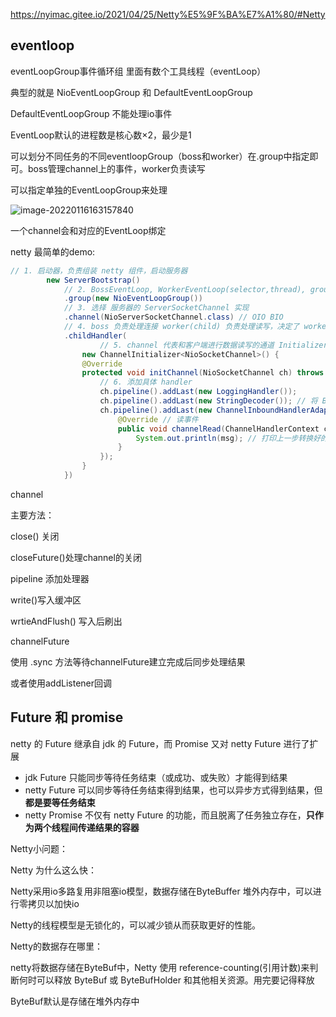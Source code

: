 https://nyimac.gitee.io/2021/04/25/Netty%E5%9F%BA%E7%A1%80/#Netty



## eventloop

eventLoopGroup事件循环组 里面有数个工具线程（eventLoop）

典型的就是 NioEventLoopGroup 和 DefaultEventLoopGroup 

DefaultEventLoopGroup  不能处理io事件

EventLoop默认的进程数是核心数×2，最少是1

可以划分不同任务的不同eventloopGroup（boss和worker）在.group中指定即可。boss管理channel上的事件，worker负责读写

可以指定单独的EventLoopGroup来处理

![image-20220116163157840](C:/Users/linbc/AppData/Roaming/Typora/typora-user-images/image-20220116163157840.png)



一个channel会和对应的EventLoop绑定





netty 最简单的demo:



```java
// 1. 启动器，负责组装 netty 组件，启动服务器
        new ServerBootstrap()
            // 2. BossEventLoop, WorkerEventLoop(selector,thread), group 组
            .group(new NioEventLoopGroup())
            // 3. 选择 服务器的 ServerSocketChannel 实现
            .channel(NioServerSocketChannel.class) // OIO BIO
            // 4. boss 负责处理连接 worker(child) 负责处理读写，决定了 worker(child) 能执行哪些操作（handler）
            .childHandler(
                    // 5. channel 代表和客户端进行数据读写的通道 Initializer 初始化，负责添加别的 handler
                new ChannelInitializer<NioSocketChannel>() {
                @Override
                protected void initChannel(NioSocketChannel ch) throws Exception {
                    // 6. 添加具体 handler
                    ch.pipeline().addLast(new LoggingHandler());
                    ch.pipeline().addLast(new StringDecoder()); // 将 ByteBuf 转换为字符串
                    ch.pipeline().addLast(new ChannelInboundHandlerAdapter() { // 自定义 handler
                        @Override // 读事件
                        public void channelRead(ChannelHandlerContext ctx,Object msg) throws Exception {
                            System.out.println(msg); // 打印上一步转换好的字符串
                        }
                    });
                }
            })
```





channel 

主要方法：

close() 关闭

closeFuture()处理channel的关闭

pipeline 添加处理器

write()写入缓冲区

wrtieAndFlush() 写入后刷出



channelFuture

使用 .sync 方法等待channelFuture建立完成后同步处理结果

或者使用addListener回调





## Future 和 promise

netty 的 Future 继承自 jdk 的 Future，而 Promise 又对 netty Future 进行了扩展

- jdk Future 只能同步等待任务结束（或成功、或失败）才能得到结果
- netty Future 可以同步等待任务结束得到结果，也可以异步方式得到结果，但**都是要等任务结束**
- netty Promise 不仅有 netty Future 的功能，而且脱离了任务独立存在，**只作为两个线程间传递结果的容器**



Netty小问题：

Netty 为什么这么快： 

Netty采用io多路复用非阻塞io模型，数据存储在ByteBuffer 堆外内存中，可以进行零拷贝以加快io

Netty的线程模型是无锁化的，可以减少锁从而获取更好的性能。

Netty的数据存在哪里：

netty将数据存储在ByteBuf中，Netty 使用 reference-counting(引用计数)来判断何时可以释放 ByteBuf 或 ByteBufHolder 和其他相关资源。用完要记得释放

ByteBuf默认是存储在堆外内存中





